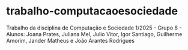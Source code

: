 # trabalho-computacaoesociedade
Trabalho da disciplina de Computação e Sociedade 1/2025 - Grupo 8 - Alunos: Joana Prates, Juliana Mel, Julio Vitor, Igor Santiago, Guilherme Amorim, Jander Matheus e João Arantes Rodrigues
